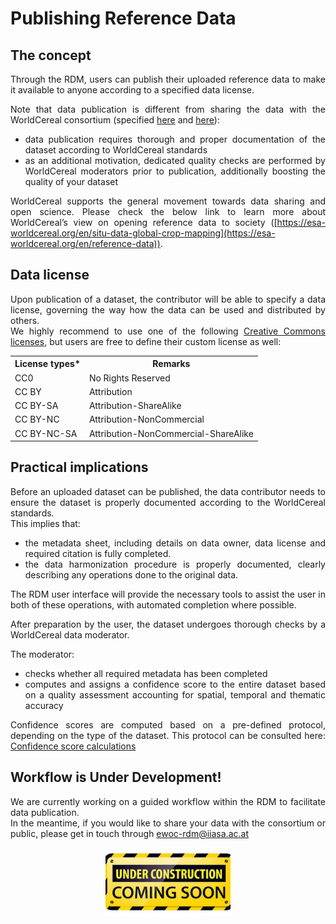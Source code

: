 # Publishing Reference Data

## The concept

<div style="text-align: justify">

Through the RDM, users can publish their uploaded reference data to make it available to anyone according to a specified data license.<br>

Note that data publication is different from sharing the data with the WorldCereal consortium (specified [here](./upload.md#sharing-with-worldcereal-consortium) and [here](./upload.md#step-4-share-your-dataset-with-worldcereal-consortium)):
- data publication requires thorough and proper documentation of the dataset according to WorldCereal standards
- as an additional motivation, dedicated quality checks are performed by WorldCereal moderators prior to publication, additionally boosting the quality of your dataset

WorldCereal supports the general movement towards data sharing and open science. Please check the below link to learn more about WorldCereal’s view on opening reference data to society ([https://esa-worldcereal.org/en/situ-data-global-crop-mapping](https://esa-worldcereal.org/en/reference-data)).

</div>

## Data license

<div style="text-align: justify">

Upon publication of a dataset, the contributor will be able to specify a data license, governing the way how the data can be used and distributed by others.<br>
We highly recommend to use one of the following [Creative Commons licenses](https://creativecommons.org/share-your-work/cclicenses/), but users are free to define their custom license as well:

</div> 

<table>
  <tr>
    <th>License types*</th>
    <th>Remarks</th>
  </tr>
  <tr>
    <td>CC0</td>
    <td>No Rights Reserved</td>
  </tr>
   <tr>
    <td>CC BY</td>
    <td>Attribution</td>
  </tr>
   <tr>
    <td>CC BY-SA</td>
    <td>Attribution-ShareAlike</td>
  </tr>
   <tr>
    <td>CC BY-NC</td>
    <td>Attribution-NonCommercial</td>
  </tr>
   <tr>
    <td>CC BY-NC-SA</td>
    <td>Attribution-NonCommercial-ShareAlike</td>
  </tr>
</table>


## Practical implications

<div style="text-align: justify">

Before an uploaded dataset can be published, the data contributor needs to ensure the dataset is properly documented according to the WorldCereal standards.<br>
This implies that:
- the metadata sheet, including details on data owner, data license and required citation is fully completed.<br>
- the data harmonization procedure is properly documented, clearly describing any operations done to the original data.<br>

The RDM user interface will provide the necessary tools to assist the user in both of these operations, with automated completion where possible.

After preparation by the user, the dataset undergoes thorough checks by a WorldCereal data moderator.<br>

The moderator:<br>
- checks whether all required metadata has been completed<br>
- computes and assigns a confidence score to the entire dataset based on a quality assessment accounting for spatial, temporal and thematic accuracy<br>

Confidence scores are computed based on a pre-defined protocol, depending on the type of the dataset. This protocol can be consulted here: [Confidence score calculations](https://rdm.esa-worldcereal.org/details/WorldCereal_ConfidenceScoreCalculations_v1_1.pdf)

</div>

## Workflow is Under Development!

<div style="text-align: justify">

We are currently working on a guided workflow within the RDM to facilitate data publication.<br>
In the meantime, if you would like to share your data with the consortium or public, please get in touch through ewoc-rdm@iiasa.ac.at<br>
</div>

<p align="center">
<img src="../images/under_construction.png" alt="constr" width="200"/>
</p>